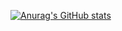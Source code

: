 [![Anurag's GitHub stats](https://github-readme-stats.vercel.app/api?username=jeno8522)](https://github.com/jeno8522/github-readme-stats)
